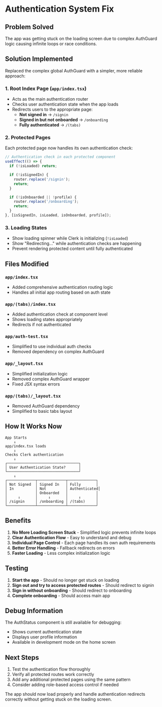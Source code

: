 # Authentication System Fix

## Problem Solved
The app was getting stuck on the loading screen due to complex AuthGuard logic causing infinite loops or race conditions.

## Solution Implemented
Replaced the complex global AuthGuard with a simpler, more reliable approach:

### 1. Root Index Page (`app/index.tsx`)
- Acts as the main authentication router
- Checks user authentication state when the app loads
- Redirects users to the appropriate page:
  - **Not signed in** → `/signin`
  - **Signed in but not onboarded** → `/onboarding`  
  - **Fully authenticated** → `/(tabs)`

### 2. Protected Pages
Each protected page now handles its own authentication check:

```typescript
// Authentication check in each protected component
useEffect(() => {
  if (!isLoaded) return;

  if (!isSignedIn) {
    router.replace('/signin');
    return;
  }

  if (!isOnboarded || !profile) {
    router.replace('/onboarding');
    return;
  }
}, [isSignedIn, isLoaded, isOnboarded, profile]);
```

### 3. Loading States
- Show loading spinner while Clerk is initializing (`!isLoaded`)
- Show "Redirecting..." while authentication checks are happening
- Prevent rendering protected content until fully authenticated

## Files Modified

### `app/index.tsx`
- Added comprehensive authentication routing logic
- Handles all initial app routing based on auth state

### `app/(tabs)/index.tsx`
- Added authentication check at component level
- Shows loading states appropriately
- Redirects if not authenticated

### `app/auth-test.tsx`
- Simplified to use individual auth checks
- Removed dependency on complex AuthGuard

### `app/_layout.tsx`
- Simplified initialization logic
- Removed complex AuthGuard wrapper
- Fixed JSX syntax errors

### `app/(tabs)/_layout.tsx`
- Removed AuthGuard dependency
- Simplified to basic tabs layout

## How It Works Now

```
App Starts
    ↓
app/index.tsx loads
    ↓
Checks Clerk authentication
    ↓
┌─────────────────────────────────┐
│ User Authentication State?      │
└─────────────────────────────────┘
    ↓
┌─────────────┬─────────────┬─────────────┐
│ Not Signed  │ Signed In   │ Fully       │
│ In          │ Not         │ Authenticated│
│             │ Onboarded   │             │
│     ↓       │     ↓       │     ↓       │
│ /signin     │ /onboarding │ /(tabs)     │
└─────────────┴─────────────┴─────────────┘
```

## Benefits

1. **No More Loading Screen Stuck** - Simplified logic prevents infinite loops
2. **Clear Authentication Flow** - Easy to understand and debug
3. **Individual Page Control** - Each page handles its own auth requirements
4. **Better Error Handling** - Fallback redirects on errors
5. **Faster Loading** - Less complex initialization logic

## Testing

1. **Start the app** - Should no longer get stuck on loading
2. **Sign out and try to access protected routes** - Should redirect to signin
3. **Sign in without onboarding** - Should redirect to onboarding
4. **Complete onboarding** - Should access main app

## Debug Information

The AuthStatus component is still available for debugging:
- Shows current authentication state
- Displays user profile information
- Available in development mode on the home screen

## Next Steps

1. Test the authentication flow thoroughly
2. Verify all protected routes work correctly
3. Add any additional protected pages using the same pattern
4. Consider adding role-based access control if needed

The app should now load properly and handle authentication redirects correctly without getting stuck on the loading screen.
